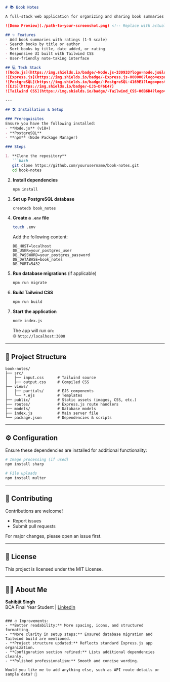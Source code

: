 
```markdown
# 📚 Book Notes

A full-stack web application for organizing and sharing book summaries with ratings. Built as a capstone project for my BCA 6th semester.

![Demo Preview](./path-to-your-screenshot.png) <!-- Replace with actual screenshot path -->

## ✨ Features
- Add book summaries with ratings (1-5 scale)
- Search books by title or author
- Sort books by title, date added, or rating
- Responsive UI built with Tailwind CSS
- User-friendly note-taking interface

## 💻 Tech Stack
![Node.js](https://img.shields.io/badge/-Node.js-339933?logo=node.js&logoColor=white)  
![Express.js](https://img.shields.io/badge/-Express.js-000000?logo=express)  
![PostgreSQL](https://img.shields.io/badge/-PostgreSQL-4169E1?logo=postgresql&logoColor=white)  
![EJS](https://img.shields.io/badge/-EJS-DF6E47)  
![Tailwind CSS](https://img.shields.io/badge/-Tailwind_CSS-06B6D4?logo=tailwind-css)  

---

## 🛠️ Installation & Setup

### Prerequisites
Ensure you have the following installed:
- **Node.js** (v18+)
- **PostgreSQL**
- **npm** (Node Package Manager)

### Steps

1. **Clone the repository**  
   ```bash
   git clone https://github.com/yourusername/book-notes.git
   cd book-notes
   ```

2. **Install dependencies**  
   ```bash
   npm install
   ```

3. **Set up PostgreSQL database**  
   ```bash
   createdb book_notes
   ```

4. **Create a `.env` file**  
   ```bash
   touch .env
   ```
   Add the following content:
   ```env
   DB_HOST=localhost
   DB_USER=your_postgres_user
   DB_PASSWORD=your_postgres_password
   DB_DATABASE=book_notes
   DB_PORT=5432
   ```

5. **Run database migrations** (if applicable)  
   ```bash
   npm run migrate
   ```

6. **Build Tailwind CSS**  
   ```bash
   npm run build
   ```

7. **Start the application**  
   ```bash
   node index.js
   ```
   The app will run on:  
   🌐 `http://localhost:3000`

---

## 📂 Project Structure
```
book-notes/
├── src/
│   ├── input.css      # Tailwind source
│   ├── output.css     # Compiled CSS
├── views/
│   ├── partials/      # EJS components
│   └── *.ejs          # Templates
├── public/            # Static assets (images, CSS, etc.)
├── routes/            # Express.js route handlers
├── models/            # Database models
├── index.js           # Main server file
└── package.json       # Dependencies & scripts
```

---

## ⚙️ Configuration

Ensure these dependencies are installed for additional functionality:
```bash
# Image processing (if used)
npm install sharp

# File uploads
npm install multer
```

---

## 🤝 Contributing
Contributions are welcome!  
- Report issues  
- Submit pull requests  

For major changes, please open an issue first.

---

## 📄 License
This project is licensed under the MIT License.

---

## 👨‍💻 About Me
**Sahibjit Singh**  
BCA Final Year Student | [LinkedIn](https://linkedin.com/in/yourprofile)
```

### 🔥 Improvements:
- **Better readability:** More spacing, icons, and structured formatting.
- **More clarity in setup steps:** Ensured database migration and Tailwind build are mentioned.
- **Project structure updated:** Reflects standard Express.js app organization.
- **Configuration section refined:** Lists additional dependencies cleanly.
- **Polished professionalism:** Smooth and concise wording.

Would you like me to add anything else, such as API route details or sample data? 🚀
